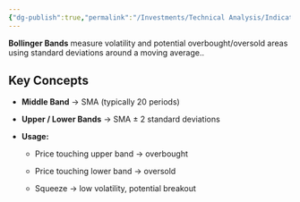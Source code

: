 ```yaml
---
{"dg-publish":true,"permalink":"/Investments/Technical Analysis/Indicators/Bollinger Bands/"}
---
```


**Bollinger Bands** measure volatility and potential overbought/oversold areas using standard deviations around a moving average..
## Key Concepts

- **Middle Band** → SMA (typically 20 periods)
    
- **Upper / Lower Bands** → SMA ± 2 standard deviations
    
- **Usage:**
    
    - Price touching upper band → overbought
        
    - Price touching lower band → oversold
        
    - Squeeze → low volatility, potential breakout